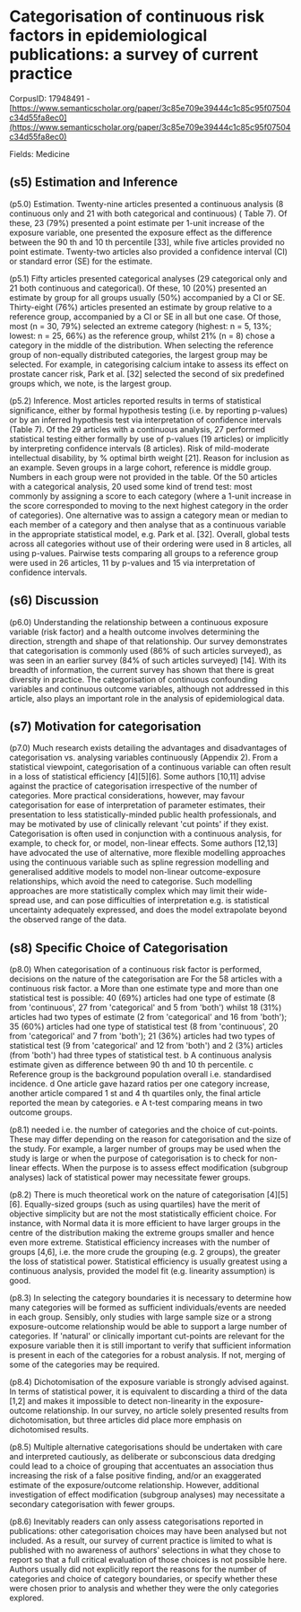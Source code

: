 # Categorisation of continuous risk factors in epidemiological publications: a survey of current practice

CorpusID: 17948491 - [https://www.semanticscholar.org/paper/3c85e709e39444c1c85c95f07504c34d55fa8ec0](https://www.semanticscholar.org/paper/3c85e709e39444c1c85c95f07504c34d55fa8ec0)

Fields: Medicine

## (s5) Estimation and Inference
(p5.0) Estimation. Twenty-nine articles presented a continuous analysis (8 continuous only and 21 with both categorical and continuous) ( Table 7). Of these, 23 (79%) presented a point estimate per 1-unit increase of the exposure variable, one presented the exposure effect as the difference between the 90 th and 10 th percentile [33], while five articles provided no point estimate. Twenty-two articles also provided a confidence interval (CI) or standard error (SE) for the estimate.

(p5.1) Fifty articles presented categorical analyses (29 categorical only and 21 both continuous and categorical). Of these, 10 (20%) presented an estimate by group for all groups usually (50%) accompanied by a CI or SE. Thirty-eight (76%) articles presented an estimate by group relative to a reference group, accompanied by a CI or SE in all but one case. Of those, most (n = 30, 79%) selected an extreme category (highest: n = 5, 13%; lowest: n = 25, 66%) as the reference group, whilst 21% (n = 8) chose a category in the middle of the distribution. When selecting the reference group of non-equally distributed categories, the largest group may be selected. For example, in categorising calcium intake to assess its effect on prostate cancer risk, Park et al. [32] selected the second of six predefined groups which, we note, is the largest group.

(p5.2) Inference. Most articles reported results in terms of statistical significance, either by formal hypothesis testing (i.e. by reporting p-values) or by an inferred hypothesis test via interpretation of confidence intervals (Table 7). Of the 29 articles with a continuous analysis, 27 performed statistical testing either formally by use of p-values (19 articles) or implicitly by interpreting confidence intervals (8 articles). Risk of mild-moderate intellectual disability, by % optimal birth weight [21]. Reason for inclusion as an example. Seven groups in a large cohort, reference is middle group. Numbers in each group were not provided in the table. Of the 50 articles with a categorical analysis, 20 used some kind of trend test: most commonly by assigning a score to each category (where a 1-unit increase in the score corresponded to moving to the next highest category in the order of categories). One alternative was to assign a category mean or median to each member of a category and then analyse that as a continuous variable in the appropriate statistical model, e.g. Park et al. [32]. Overall, global tests across all categories without use of their ordering were used in 8 articles, all using p-values. Pairwise tests comparing all groups to a reference group were used in 26 articles, 11 by p-values and 15 via interpretation of confidence intervals.
## (s6) Discussion
(p6.0) Understanding the relationship between a continuous exposure variable (risk factor) and a health outcome involves determining the direction, strength and shape of that relationship. Our survey demonstrates that categorisation is commonly used (86% of such articles surveyed), as was seen in an earlier survey (84% of such articles surveyed) [14]. With its breadth of information, the current survey has shown that there is great diversity in practice. The categorisation of continuous confounding variables and continuous outcome variables, although not addressed in this article, also plays an important role in the analysis of epidemiological data.
## (s7) Motivation for categorisation
(p7.0) Much research exists detailing the advantages and disadvantages of categorisation vs. analysing variables continuously (Appendix 2). From a statistical viewpoint, categorisation of a continuous variable can often result in a loss of statistical efficiency [4][5][6]. Some authors [10,11] advise against the practice of categorisation irrespective of the number of categories. More practical considerations, however, may favour categorisation for ease of interpretation of parameter estimates, their presentation to less statistically-minded public health professionals, and may be motivated by use of clinically relevant 'cut points' if they exist. Categorisation is often used in conjunction with a continuous analysis, for example, to check for, or model, non-linear effects. Some authors [12,13] have advocated the use of alternative, more flexible modelling approaches using the continuous variable such as spline regression modelling and generalised additive models to model non-linear outcome-exposure relationships, which avoid the need to categorise. Such modelling approaches are more statistically complex which may limit their wide-spread use, and can pose difficulties of interpretation e.g. is statistical uncertainty adequately expressed, and does the model extrapolate beyond the observed range of the data.
## (s8) Specific Choice of Categorisation
(p8.0) When categorisation of a continuous risk factor is performed, decisions on the nature of the categorisation are For the 58 articles with a continuous risk factor. a More than one estimate type and more than one statistical test is possible: 40 (69%) articles had one type of estimate (8 from 'continuous', 27 from 'categorical' and 5 from 'both') whilst 18 (31%) articles had two types of estimate (2 from 'categorical' and 16 from 'both'); 35 (60%) articles had one type of statistical test (8 from 'continuous', 20 from 'categorical' and 7 from 'both'); 21 (36%) articles had two types of statistical test (9 from 'categorical' and 12 from 'both') and 2 (3%) articles (from 'both') had three types of statistical test. b A continuous analysis estimate given as difference between 90 th and 10 th percentile. c Reference group is the background population overall i.e. standardised incidence. d One article gave hazard ratios per one category increase, another article compared 1 st and 4 th quartiles only, the final article reported the mean by categories. e A t-test comparing means in two outcome groups.

(p8.1) needed i.e. the number of categories and the choice of cut-points. These may differ depending on the reason for categorisation and the size of the study. For example, a larger number of groups may be used when the study is large or when the purpose of categorisation is to check for non-linear effects. When the purpose is to assess effect modification (subgroup analyses) lack of statistical power may necessitate fewer groups.

(p8.2) There is much theoretical work on the nature of categorisation [4][5][6]. Equally-sized groups (such as using quartiles) have the merit of objective simplicity but are not the most statistically efficient choice. For instance, with Normal data it is more efficient to have larger groups in the centre of the distribution making the extreme groups smaller and hence even more extreme. Statistical efficiency increases with the number of groups [4,6], i.e. the more crude the grouping (e.g. 2 groups), the greater the loss of statistical power. Statistical efficiency is usually greatest using a continuous analysis, provided the model fit (e.g. linearity assumption) is good.

(p8.3) In selecting the category boundaries it is necessary to determine how many categories will be formed as sufficient individuals/events are needed in each group. Sensibly, only studies with large sample size or a strong exposure-outcome relationship would be able to support a large number of categories. If 'natural' or clinically important cut-points are relevant for the exposure variable then it is still important to verify that sufficient information is present in each of the categories for a robust analysis. If not, merging of some of the categories may be required.

(p8.4) Dichotomisation of the exposure variable is strongly advised against. In terms of statistical power, it is equivalent to discarding a third of the data [1,2] and makes it impossible to detect non-linearity in the exposure-outcome relationship. In our survey, no article solely presented results from dichotomisation, but three articles did place more emphasis on dichotomised results.

(p8.5) Multiple alternative categorisations should be undertaken with care and interpreted cautiously, as deliberate or subconscious data dredging could lead to a choice of grouping that accentuates an association thus increasing the risk of a false positive finding, and/or an exaggerated estimate of the exposure/outcome relationship. However, additional investigation of effect modification (subgroup analyses) may necessitate a secondary categorisation with fewer groups.

(p8.6) Inevitably readers can only assess categorisations reported in publications: other categorisation choices may have been analysed but not included. As a result, our survey of current practice is limited to what is published with no awareness of authors' selections in what they chose to report so that a full critical evaluation of those choices is not possible here. Authors usually did not explicitly report the reasons for the number of categories and choice of category boundaries, or specify whether these were chosen prior to analysis and whether they were the only categories explored.
